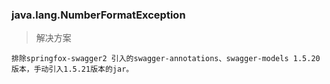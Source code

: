 ### java.lang.NumberFormatException

> 解决方案

	排除springfox-swagger2 引入的swagger-annotations、swagger-models 1.5.20版本，手动引入1.5.21版本的jar。


